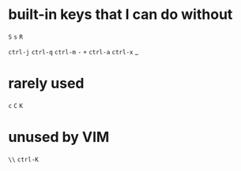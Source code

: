 # built-in keys that I can do without

`S`
`s`
`R`

`ctrl-j`
`ctrl-q`
`ctrl-m`
`-`
`+`
`ctrl-a`
`ctrl-x`
_


# rarely used

`c`
`C`
`K`


# unused by VIM

`\\`
`ctrl-K`

